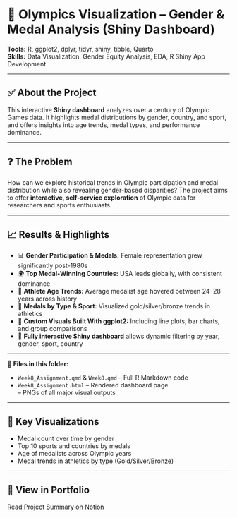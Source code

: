 # 🥇 Olympics Visualization – Gender & Medal Analysis (Shiny Dashboard)

**Tools:** R, ggplot2, dplyr, tidyr, shiny, tibble, Quarto  
**Skills:** Data Visualization, Gender Equity Analysis, EDA, R Shiny App Development

---

## ✅ About the Project  
This interactive **Shiny dashboard** analyzes over a century of Olympic Games data. It highlights medal distributions by gender, country, and sport, and offers insights into age trends, medal types, and performance dominance.

---

## ❓ The Problem  
How can we explore historical trends in Olympic participation and medal distribution while also revealing gender-based disparities? The project aims to offer **interactive, self-service exploration** of Olympic data for researchers and sports enthusiasts.

---

## 📈 Results & Highlights

- 📊 **Gender Participation & Medals:** Female representation grew significantly post-1980s  
- 🌍 **Top Medal-Winning Countries:** USA leads globally, with consistent dominance  
- 🧒 **Athlete Age Trends:** Average medalist age hovered between 24–28 years across history  
- 🏅 **Medals by Type & Sport:** Visualized gold/silver/bronze trends in athletics  
- 🧩 **Custom Visuals Built With ggplot2:** Including line plots, bar charts, and group comparisons  
- 🔄 **Fully interactive Shiny dashboard** allows dynamic filtering by year, gender, sport, country

---

📎 **Files in this folder:**  
- `Week8_Assignment.qmd` & `Week8.qmd` – Full R Markdown code  
- `Week8_Assignment.html` – Rendered dashboard page  
– PNGs of all major visual outputs  

---

## 📌 Key Visualizations

- Medal count over time by gender  
- Top 10 sports and countries by medals  
- Age of medalists across Olympic years  
- Medal trends in athletics by type (Gold/Silver/Bronze)

---

## 🔗 View in Portfolio  
[Read Project Summary on Notion](https://www.notion.so/your-notion-link)
